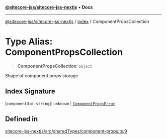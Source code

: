 [**@sitecore-jss/sitecore-jss-nextjs**](../../README.md) • **Docs**

***

[@sitecore-jss/sitecore-jss-nextjs](../../README.md) / [index](../README.md) / ComponentPropsCollection

# Type Alias: ComponentPropsCollection

> **ComponentPropsCollection**: `object`

Shape of component props storage

## Index Signature

 \[`componentUid`: `string`\]: `unknown` \| [`ComponentPropsError`](ComponentPropsError.md)

## Defined in

[sitecore-jss-nextjs/src/sharedTypes/component-props.ts:9](https://github.com/Sitecore/jss/blob/50bf04579b0cca04c7059f30ccf34e73b26a07bf/packages/sitecore-jss-nextjs/src/sharedTypes/component-props.ts#L9)
